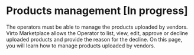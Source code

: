 # Products management [In progress]

The operators must be able to manage the products uploaded by vendors. Virto Marketplace allows the Operator to list, view, edit, approve or decline uploaded products and provide the reason for the decline. On this page, you will learn how to manage products uploaded by vendors.